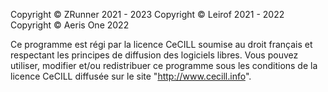 Copyright © ZRunner 2021 - 2023
Copyright © Leirof 2021 - 2022
Copyright © Aeris One 2022

Ce programme est régi par la licence CeCILL soumise au droit français et
respectant les principes de diffusion des logiciels libres. Vous pouvez
utiliser, modifier et/ou redistribuer ce programme sous les conditions
de la licence CeCILL diffusée sur le site "http://www.cecill.info".

